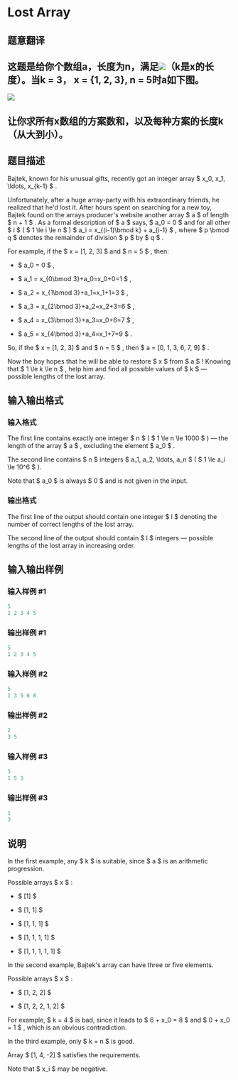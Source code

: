 # Lost Array

## 题意翻译

## 这题是给你个数组a，长度为n，满足![](http://images.cnblogs.com/cnblogs_com/nblyz2003/1329739/o_jietu2.jpg)（k是x的长度）。当k = 3， x = {1, 2, 3}, n = 5时a如下图。

![](http://images.cnblogs.com/cnblogs_com/nblyz2003/1329739/o_jietu.jpg)

## 让你求所有x数组的方案数和，以及每种方案的长度k（从大到小）。

## 题目描述

Bajtek, known for his unusual gifts, recently got an integer array $ x_0, x_1, \ldots, x_{k-1} $ .

Unfortunately, after a huge array-party with his extraordinary friends, he realized that he'd lost it. After hours spent on searching for a new toy, Bajtek found on the arrays producer's website another array $ a $ of length $ n + 1 $ . As a formal description of $ a $ says, $ a_0 = 0 $ and for all other $ i $ ( $ 1 \le i \le n $ ) $ a_i = x_{(i-1)\bmod k} + a_{i-1} $ , where $ p \bmod q $ denotes the remainder of division $ p $ by $ q $ .

For example, if the $ x = [1, 2, 3] $ and $ n = 5 $ , then:

- $ a_0 = 0 $ ,

- $ a_1 = x_{0\bmod 3}+a_0=x_0+0=1 $ ,

- $ a_2 = x_{1\bmod 3}+a_1=x_1+1=3 $ ,

- $ a_3 = x_{2\bmod 3}+a_2=x_2+3=6 $ ,

- $ a_4 = x_{3\bmod 3}+a_3=x_0+6=7 $ ,

- $ a_5 = x_{4\bmod 3}+a_4=x_1+7=9 $ .

So, if the $ x = [1, 2, 3] $ and $ n = 5 $ , then $ a = [0, 1, 3, 6, 7, 9] $ .

Now the boy hopes that he will be able to restore $ x $ from $ a $ ! Knowing that $ 1 \le k \le n $ , help him and find all possible values of $ k $ — possible lengths of the lost array.

## 输入输出格式

### 输入格式

The first line contains exactly one integer $ n $ ( $ 1 \le n \le 1000 $ ) — the length of the array $ a $ , excluding the element $ a_0 $ .

The second line contains $ n $ integers $ a_1, a_2, \ldots, a_n $ ( $ 1 \le a_i \le 10^6 $ ).

Note that $ a_0 $ is always $ 0 $ and is not given in the input.

### 输出格式

The first line of the output should contain one integer $ l $ denoting the number of correct lengths of the lost array.

The second line of the output should contain $ l $ integers — possible lengths of the lost array in increasing order.

## 输入输出样例

### 输入样例 #1

```cpp
5
1 2 3 4 5

```
### 输出样例 #1

```cpp
5
1 2 3 4 5 
```


### 输入样例 #2

```cpp
5
1 3 5 6 8

```
### 输出样例 #2

```cpp
2
3 5 
```


### 输入样例 #3

```cpp
3
1 5 3

```
### 输出样例 #3

```cpp
1
3 
```


## 说明

In the first example, any $ k $ is suitable, since $ a $ is an arithmetic progression.

Possible arrays $ x $ :

- $ [1] $

- $ [1, 1] $

- $ [1, 1, 1] $

- $ [1, 1, 1, 1] $

- $ [1, 1, 1, 1, 1] $

In the second example, Bajtek's array can have three or five elements.

Possible arrays $ x $ :

- $ [1, 2, 2] $

- $ [1, 2, 2, 1, 2] $

For example, $ k = 4 $ is bad, since it leads to $ 6 + x_0 = 8 $ and $ 0 + x_0 = 1 $ , which is an obvious contradiction.

In the third example, only $ k = n $ is good.

Array $ [1, 4, -2] $ satisfies the requirements.

Note that $ x_i $ may be negative.


